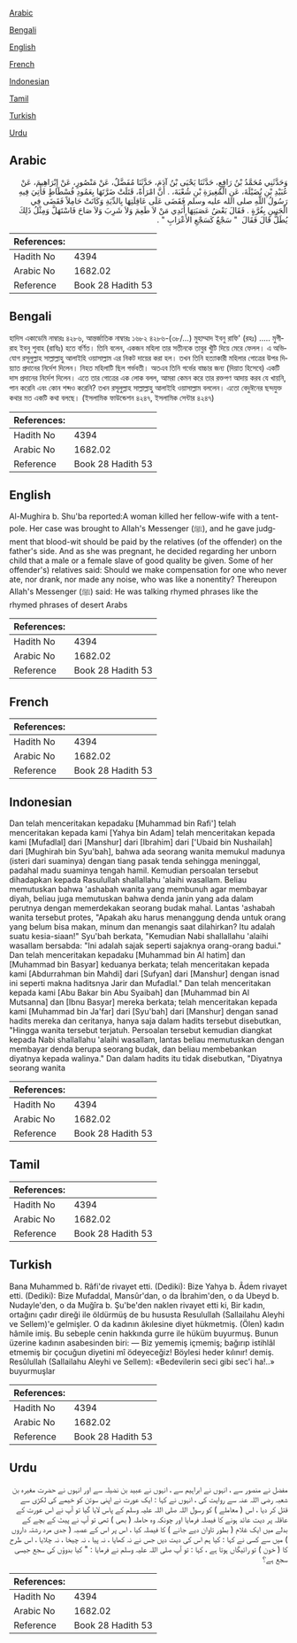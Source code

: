 [Arabic](#arabic)

[Bengali](#bengali)

[English](#english)

[French](#french)

[Indonesian](#indonesian)

[Tamil](#tamil)

[Turkish](#turkish)

[Urdu](#urdu)

## Arabic


<div dir="rtl" lang="ar" style={{fontSize:'larger',backgroundColor:'#f8f9fa',padding:20}}>
وَحَدَّثَنِي مُحَمَّدُ بْنُ رَافِعٍ، حَدَّثَنَا يَحْيَى بْنُ آدَمَ، حَدَّثَنَا مُفَضَّلٌ، عَنْ مَنْصُورٍ، عَنْ إِبْرَاهِيمَ، عَنْ عُبَيْدِ بْنِ نُضَيْلَةَ، عَنِ الْمُغِيرَةِ بْنِ شُعْبَةَ، ‏.‏ أَنَّ امْرَأَةً، قَتَلَتْ ضَرَّتَهَا بِعَمُودِ فُسْطَاطٍ فَأُتِيَ فِيهِ رَسُولُ اللَّهِ صلى الله عليه وسلم فَقَضَى عَلَى عَاقِلَتِهَا بِالدِّيَةِ وَكَانَتْ حَامِلاً فَقَضَى فِي الْجَنِينِ بِغُرَّةٍ ‏.‏ فَقَالَ بَعْضُ عَصَبَتِهَا أَنَدِي مَنْ لاَ طَعِمَ وَلاَ شَرِبَ وَلاَ صَاحَ فَاسْتَهَلَّ وَمِثْلُ ذَلِكَ يُطَلُّ قَالَ فَقَالَ ‏ "‏ سَجْعٌ كَسَجْعِ الأَعْرَابِ ‏"‏ ‏.‏
</div>
<div style={{backgroundColor:'#f8f9fa',padding:20, marginBottom: 10}}><table> <thead> <tr> <th>References:</th> <th></th> </tr> </thead> <tbody><tr><td>Hadith No</td><td>4394</td></tr><tr><td>Arabic No</td><td>1682.02</td></tr><tr><td>Reference</td><td>Book 28 Hadith 53</td></tr></tbody></table></div>

## Bengali


<div dir="ltr" lang="bn" style={{fontSize:'larger',backgroundColor:'#f8f9fa',padding:20}}>
হাদিস একাডেমি নাম্বারঃ ৪২৮৬, আন্তর্জাতিক নাম্বারঃ ১৬৮২ ৪২৮৬-(৩৮/...) মুহাম্মাদ ইবনু রাফি' (রহঃ) ..... মুগীরাহ ইবনু শুবাহ (রাযিঃ) হতে বর্ণিত। তিনি বলেন, একজন মহিলা তার সতীনকে তাবুর খুঁটি দিয়ে মেরে ফেলল। এ অভিযোগ রসূলুল্লাহ সাল্লাল্লাহু আলাইহি ওয়াসাল্লাম এর নিকট দায়ের করা হল। তখন তিনি হত্যাকারী মহিলার গোত্রের উপর দিয়্যাত প্রদানের নির্দেশ দিলেন। নিহত মহিলাটি ছিল গর্ভবতী। অতএব তিনি গর্ভের বাচ্চার জন্য (দিয়াত হিসেবে) একটি দাস প্রদানের নির্দেশ দিলেন। এতে তার গোত্রের এক লোক বলল, আমরা কেমন করে তার রক্তপণ আদায় করব যে খায়নি, পান করেনি এবং কোন শব্দও করেনি? তখন রসূলুল্লাহ সাল্লাল্লাহু আলাইহি ওয়াসাল্লাম বললেন। এতো বেদুঈনের ছন্দযুক্ত কথার মত একটি কথা বলছে। (ইসলামিক ফাউন্ডেশন ৪২৪৭, ইসলামিক সেন্টার ৪২৪৭)
</div>
<div style={{backgroundColor:'#f8f9fa',padding:20, marginBottom: 10}}><table> <thead> <tr> <th>References:</th> <th></th> </tr> </thead> <tbody><tr><td>Hadith No</td><td>4394</td></tr><tr><td>Arabic No</td><td>1682.02</td></tr><tr><td>Reference</td><td>Book 28 Hadith 53</td></tr></tbody></table></div>

## English


<div dir="ltr" lang="en" style={{fontSize:'larger',backgroundColor:'#f8f9fa',padding:20}}>
Al-Mughira b. Shu'ba reported:A woman killed her fellow-wife with a tent-pole. Her case was brought to Allah's Messenger (ﷺ), and he gave judgment that blood-wit should be paid by the relatives (of the offender) on the father's side. And as she was pregnant, he decided regarding her unborn child that a male or a female slave of good quality be given. Some of her offender's) relatives said: Should we make compensation for one who never ate, nor drank, nor made any noise, who was like a nonentity? Thereupon Allah's Messenger (ﷺ) said: He was talking rhymed phrases like the rhymed phrases of desert Arabs
</div>
<div style={{backgroundColor:'#f8f9fa',padding:20, marginBottom: 10}}><table> <thead> <tr> <th>References:</th> <th></th> </tr> </thead> <tbody><tr><td>Hadith No</td><td>4394</td></tr><tr><td>Arabic No</td><td>1682.02</td></tr><tr><td>Reference</td><td>Book 28 Hadith 53</td></tr></tbody></table></div>

## French


<div dir="ltr" lang="fr" style={{fontSize:'larger',backgroundColor:'#f8f9fa',padding:20}}>

</div>
<div style={{backgroundColor:'#f8f9fa',padding:20, marginBottom: 10}}><table> <thead> <tr> <th>References:</th> <th></th> </tr> </thead> <tbody><tr><td>Hadith No</td><td>4394</td></tr><tr><td>Arabic No</td><td>1682.02</td></tr><tr><td>Reference</td><td>Book 28 Hadith 53</td></tr></tbody></table></div>

## Indonesian


<div dir="ltr" lang="id" style={{fontSize:'larger',backgroundColor:'#f8f9fa',padding:20}}>
Dan telah menceritakan kepadaku [Muhammad bin Rafi'] telah menceritakan kepada kami [Yahya bin Adam] telah menceritakan kepada kami [Mufadlal] dari [Manshur] dari [Ibrahim] dari ['Ubaid bin Nushailah] dari [Mughirah bin Syu'bah], bahwa ada seorang wanita memukul madunya (isteri dari suaminya) dengan tiang pasak tenda sehingga meninggal, padahal madu suaminya tengah hamil. Kemudian persoalan tersebut dihadapkan kepada Rasulullah shallallahu 'alaihi wasallam. Beliau memutuskan bahwa 'ashabah wanita yang membunuh agar membayar diyah, beliau juga memutuskan bahwa denda janin yang ada dalam perutnya dengan memerdekakan seorang budak mahal. Lantas 'ashabah wanita tersebut protes, "Apakah aku harus menanggung denda untuk orang yang belum bisa makan, minum dan menangis saat dilahirkan? Itu adalah suatu kesia-siaan!" Syu'bah berkata, "Kemudian Nabi shallallahu 'alaihi wasallam bersabda: "Ini adalah sajak seperti sajaknya orang-orang badui." Dan telah menceritakan kepadaku [Muhammad bin Al hatim] dan [Muhammad bin Basyar] keduanya berkata; telah menceritakan kepada kami [Abdurrahman bin Mahdi] dari [Sufyan] dari [Manshur] dengan isnad ini seperti makna haditsnya Jarir dan Mufadlal." Dan telah menceritakan kepada kami [Abu Bakar bin Abu Syaibah] dan [Muhammad bin Al Mutsanna] dan [Ibnu Basyar] mereka berkata; telah menceritakan kepada kami [Muhammad bin Ja'far] dari [Syu'bah] dari [Manshur] dengan sanad hadits mereka dan ceritanya, hanya saja dalam hadits tersebut disebutkan, "Hingga wanita tersebut terjatuh. Persoalan tersebut kemudian diangkat kepada Nabi shallallahu 'alaihi wasallam, lantas beliau memutuskan dengan membayar denda berupa seorang budak, dan beliau membebankan diyatnya kepada walinya." Dan dalam hadits itu tidak disebutkan, "Diyatnya seorang wanita
</div>
<div style={{backgroundColor:'#f8f9fa',padding:20, marginBottom: 10}}><table> <thead> <tr> <th>References:</th> <th></th> </tr> </thead> <tbody><tr><td>Hadith No</td><td>4394</td></tr><tr><td>Arabic No</td><td>1682.02</td></tr><tr><td>Reference</td><td>Book 28 Hadith 53</td></tr></tbody></table></div>

## Tamil


<div dir="ltr" lang="ta" style={{fontSize:'larger',backgroundColor:'#f8f9fa',padding:20}}>

</div>
<div style={{backgroundColor:'#f8f9fa',padding:20, marginBottom: 10}}><table> <thead> <tr> <th>References:</th> <th></th> </tr> </thead> <tbody><tr><td>Hadith No</td><td>4394</td></tr><tr><td>Arabic No</td><td>1682.02</td></tr><tr><td>Reference</td><td>Book 28 Hadith 53</td></tr></tbody></table></div>

## Turkish


<div dir="ltr" lang="tr" style={{fontSize:'larger',backgroundColor:'#f8f9fa',padding:20}}>
Bana Muhammed b. Râfi'de rivayet etti. (Dediki): Bize Yahya b. Âdem rivayet etti. (Dediki): Bize Mufaddal, Mansûr'dan, o da İbrahim'den, o da Ubeyd b. Nudayle'den, o da Muğîra b. Şu'be'den naklen rivayet etti ki, Bir kadın, ortağını çadır direği ile öldürmüş de bu hususta Resulullah (Sallailahu Aleyhi ve Sellem)'e gelmişler. O da kadının âkılesine diyet hükmetmiş. (Ölen) kadın hâmile imiş. Bu sebeple cenin hakkında gurre ile hüküm buyurmuş. Bunun üzerine kadının asabesinden biri: — Biz yememiş içmemiş; bağırıp istihlâl etmemiş bir çocuğun diyetini mî ödeyeceğiz! Böylesi heder kılınır! demiş. Resûlullah (Sallailahu Aleyhi ve Sellem): «Bedevilerin seci gibi sec'i ha!..» buyurmuşlar
</div>
<div style={{backgroundColor:'#f8f9fa',padding:20, marginBottom: 10}}><table> <thead> <tr> <th>References:</th> <th></th> </tr> </thead> <tbody><tr><td>Hadith No</td><td>4394</td></tr><tr><td>Arabic No</td><td>1682.02</td></tr><tr><td>Reference</td><td>Book 28 Hadith 53</td></tr></tbody></table></div>

## Urdu


<div dir="rtl" lang="ur" style={{fontSize:'larger',backgroundColor:'#f8f9fa',padding:20}}>
مفضل نے منصور سے ، انہوں نے ابراہیم سے ، انہوں نے عبید بن نضیلہ سے اور انہوں نے حضرت مغیرہ بن شعبہ رضی اللہ عنہ سے روایت کی ، انہوں نے کہا : ایک عورت نے اپنی سوتن کو خیمے کی لکڑی سے قتل کر دیا ، اس ( معاملے ) کو رسول اللہ صلی اللہ علیہ وسلم کے پاس لایا گیا تو آپ نے اس عورت کے عاقلہ پر دیت عائد ہونے کا فیصلہ فرمایا اور چونکہ وہ حاملہ ( بھی ) تھی تو آپ نے پیٹ کے بچے کے بدلے میں ایک غلام ( بطور تاوان دیے جانے ) کا فیصلہ کیا ، اس پر اس کے عصبہ ( جدی مرد رشتہ داروں ) میں سے کسی نے کہا : کیا ہم اس کی دیت دیں جس نے نہ کھایا ، نہ پیا ، نہ چیخا ، نہ چلایا ، اس طرح کا ( خون ) تو رائیگاں ہوتا ہے ، کہا : تو آپ صلی اللہ علیہ وسلم نے فرمایا : " کیا بدوؤں کی سجع جیسی سجع ہے؟
</div>
<div style={{backgroundColor:'#f8f9fa',padding:20, marginBottom: 10}}><table> <thead> <tr> <th>References:</th> <th></th> </tr> </thead> <tbody><tr><td>Hadith No</td><td>4394</td></tr><tr><td>Arabic No</td><td>1682.02</td></tr><tr><td>Reference</td><td>Book 28 Hadith 53</td></tr></tbody></table></div>